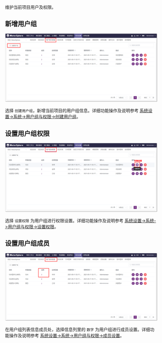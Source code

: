 维护当前项目用户及权限。
## 新增用户组
![!项目设置](../../img/project_management/创建用户组.png)

选择 `创建用户组`，新增当前项目的用户组信息。详细功能操作及说明参考 [系统设置->系统->用户组与权限->创建用户组](../../system_management/system/#_8)。

## 设置用户组权限
![!项目设置](../../img/project_management/设置用户组权限.png)

选择 `设置权限` 为用户组进行权限设置。详细功能操作及说明参考 [系统设置->系统->用户组与权限->设置权限](../../system_management/system/#_8)。

## 设置用户组成员
![!项目设置](../../img/project_management/设置用户组成员.png)

在用户组列表信息成员处，选择信息列里的 `数字` 为用户组进行成员设置。详细功能操作及说明参考 [系统设置->系统->用户组与权限->成员设置](../../system_management/system/#_8)。